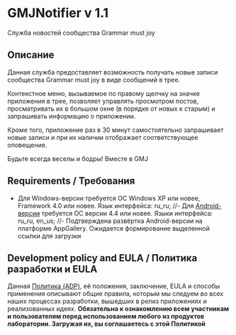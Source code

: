 # GMJNotifier v 1.1

Служба новостей сообщества Grammar must joy



## Описание

Данная служба предоставляет возможность получать новые записи сообщества Grammar must joy в виде сообщений в трее.


Контекстное меню, вызываемое по правому щелчку на значке приложения в трее, позволяет управлять просмотром постов,
просматривать их в большом окне (в порядке от новых к старым) и запрашивать информацию о приложении.

Кроме того, приложение раз в 30 минут самостоятельно запрашивает новые записи и при их наличии отображает соответствующее оповещение.

Будьте всегда веселы и бодры! Вместе в GMJ



## Requirements / Требования

- Для Windows-версии требуется ОС Windows XP или новее, Framework 4.0 или новее. Язык интерфейса: ru_ru;
//- Для [Android-версии](https://play.google.com/store/apps/details?id=com.RD_AAOW.MakeDecision) требуется ОС версии 4.4 или новее. Языки интерфейса: ru_ru, en_us;
//- Подтверждена развёртка Android-версии на платформе AppGallery. Ожидается формирование выделенной ссылки для загрузки



## Development policy and EULA / Политика разработки и EULA

Данная [Политика (ADP)](https://vk.com/@rdaaow_fupl-adp), её положения, заключение, EULA и способы применения
описывают общие правила, которым мы следуем во всех наших процессах разработки, вышедших в релиз приложениях
и реализованных идеях.
**Обязательна к ознакомлению всем участникам и пользователям перед использованием любого из продуктов лаборатории.
Загружая их, вы соглашаетесь с этой Политикой**
